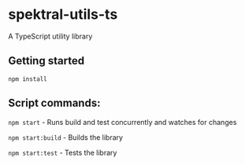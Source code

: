 # spektral-utils-ts

A TypeScript utility library

## Getting started

`npm install`

## Script commands:

`npm start` - Runs build and test concurrently and watches for changes

`npm start:build` - Builds the library

`npm start:test` - Tests the library
